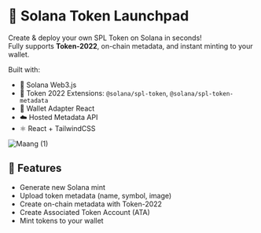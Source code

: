 # 🚀 Solana Token Launchpad

Create & deploy your own SPL Token on Solana in seconds!  
Fully supports **Token-2022**, on-chain metadata, and instant minting to your wallet.

Built with:
- 🔗 Solana Web3.js
- 🧪 Token 2022 Extensions: `@solana/spl-token`, `@solana/spl-token-metadata`
- 🔐 Wallet Adapter React
- ☁️ Hosted Metadata API
- ⚛️ React + TailwindCSS

![Maang (1)](https://github.com/user-attachments/assets/f36563c1-3079-4ece-bc79-0f7b5a9c5793)


## 🔧 Features

- Generate new Solana mint
- Upload token metadata (name, symbol, image)
- Create on-chain metadata with Token-2022
- Create Associated Token Account (ATA)
- Mint tokens to your wallet
